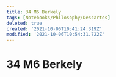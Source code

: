 ```yaml
---
title: 34 M6 Berkely
tags: [Notebooks/Philosophy/Descartes]
deleted: true
created: '2021-10-06T10:41:24.319Z'
modified: '2021-10-06T10:54:31.722Z'
---
```


# 34 M6 Berkely
